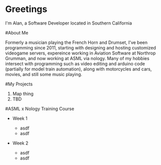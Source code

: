 # Greetings

I'm Alan, a Software Developer located in Southern California

#About Me

Formerly a musician playing the French Horn and Drumset, I've been programming since 2011, starting with designing and hosting customized videogame servers, expereince working in Aviation Software at Northrop Grumman, and now working at ASML via nology. Many of my hobbies intersect with programming such as video editing and arduino code (partially for model train automation), along with motorcycles and cars, movies, and still some music playing.

#My Projects

1. Map thing
2. TBD

#ASML x Nology Training Course

- Week 1
  - asdf
  - asdf

- Week 2
  - asdf
  - asdf
